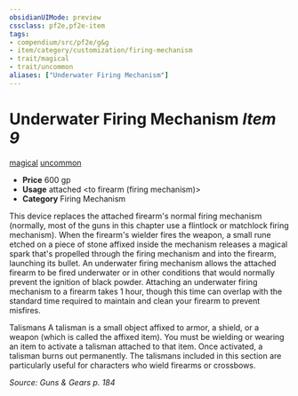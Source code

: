 ```yaml
---
obsidianUIMode: preview
cssclass: pf2e,pf2e-item
tags:
- compendium/src/pf2e/g&g
- item/category/customization/firing-mechanism
- trait/magical
- trait/uncommon
aliases: ["Underwater Firing Mechanism"]
---
```

# Underwater Firing Mechanism *Item 9*  
[magical](/rules/traits/magical.md)  [uncommon](/rules/traits/uncommon.md)  

- **Price** 600 gp
- **Usage** attached <to firearm (firing mechanism)>
- **Category** Firing Mechanism

This device replaces the attached firearm's normal firing mechanism (normally, most of the guns in this chapter use a flintlock or matchlock firing mechanism). When the firearm's wielder fires the weapon, a small rune etched on a piece of stone affixed inside the mechanism releases a magical spark that's propelled through the firing mechanism and into the firearm, launching its bullet. An underwater firing mechanism allows the attached firearm to be fired underwater or in other conditions that would normally prevent the ignition of black powder. Attaching an underwater firing mechanism to a firearm takes 1 hour, though this time can overlap with the standard time required to maintain and clean your firearm to prevent misfires.

Talismans A talisman is a small object affixed to armor, a shield, or a weapon (which is called the affixed item). You must be wielding or wearing an item to activate a talisman attached to that item. Once activated, a talisman burns out permanently. The talismans included in this section are particularly useful for characters who wield firearms or crossbows.

*Source: Guns & Gears p. 184*